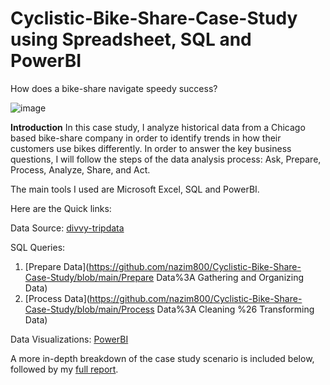 # Cyclistic-Bike-Share-Case-Study using Spreadsheet, SQL and PowerBI
How does a bike-share navigate speedy success?

![image](https://github.com/user-attachments/assets/a9149887-8d0d-4d6b-91ad-2b43592f6fa0)

**Introduction**
In this case study, I analyze historical data from a Chicago based bike-share company in order to identify trends in how their customers use bikes differently. In order to answer the key business questions, I will follow the steps of the data analysis process: Ask, Prepare, Process, Analyze, Share, and Act.

The main tools I used are Microsoft Excel, SQL and PowerBI. 


Here are the Quick links:

Data Source: [divvy-tripdata](https://divvy-tripdata.s3.amazonaws.com/index.html)


SQL Queries:

1. [Prepare Data](https://github.com/nazim800/Cyclistic-Bike-Share-Case-Study/blob/main/Prepare Data%3A Gathering and Organizing Data)
2. [Process Data](https://github.com/nazim800/Cyclistic-Bike-Share-Case-Study/blob/main/Process Data%3A Cleaning %26 Transforming Data)


Data Visualizations: [PowerBI]()


A more in-depth breakdown of the case study scenario is included below, followed by my [full report]().
